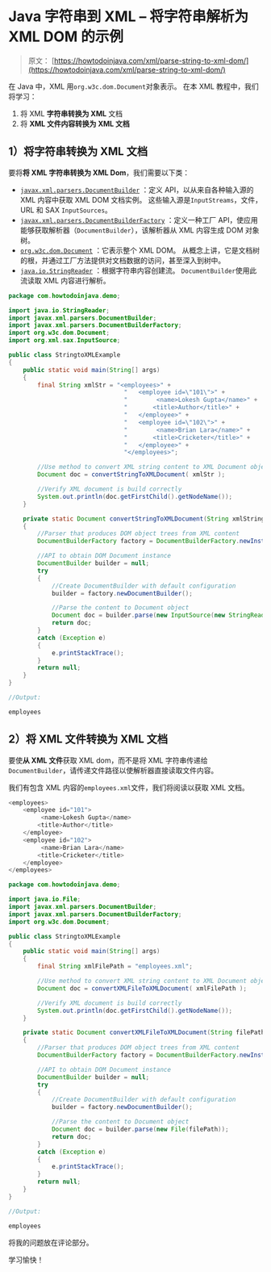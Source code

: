 # Java 字符串到 XML – 将字符串解析为 XML DOM 的示例

> 原文： [https://howtodoinjava.com/xml/parse-string-to-xml-dom/](https://howtodoinjava.com/xml/parse-string-to-xml-dom/)

在 Java 中，XML 用`org.w3c.dom.Document`对象表示。 在本 XML 教程中，我们将学习：

1.  将 XML **字符串转换为 XML** 文档
2.  将 **XML 文件内容转换为 XML 文档**

## 1）将字符串转换为 XML 文档

要将**将 XML 字符串转换为 XML Dom**，我们需要以下类：

*   [`javax.xml.parsers.DocumentBuilder`](https://docs.oracle.com/javase/10/docs/api/javax/xml/parsers/DocumentBuilder.html) ：定义 API，以从来自各种输入源的 XML 内容中获取 XML DOM 文档实例。 这些输入源是`InputStreams`，文件，URL 和 SAX `InputSources`。
*   [`javax.xml.parsers.DocumentBuilderFactory`](https://docs.oracle.com/javase/10/docs/api/javax/xml/parsers/DocumentBuilderFactory.html) ：定义一种工厂 API，使应用能够获取解析器（`DocumentBuilder`），该解析器从 XML 内容生成 DOM 对象树。
*   [`org.w3c.dom.Document`](https://docs.oracle.com/javase/10/docs/api/org/w3c/dom/Document.html) ：它表示整个 XML DOM。 从概念上讲，它是文档树的根，并通过工厂方法提供对文档数据的访问，甚至深入到树中。
*   [`java.io.StringReader`](https://docs.oracle.com/javase/10/docs/api/java/io/StringReader.html) ：根据字符串内容创建流。 `DocumentBuilder`使用此流读取 XML 内容进行解析。

```java
package com.howtodoinjava.demo;

import java.io.StringReader;
import javax.xml.parsers.DocumentBuilder;
import javax.xml.parsers.DocumentBuilderFactory;
import org.w3c.dom.Document;
import org.xml.sax.InputSource;

public class StringtoXMLExample 
{
	public static void main(String[] args) 
	{
		final String xmlStr = "<employees>" + 
								"	<employee id=\"101\">" + 
								"		 <name>Lokesh Gupta</name>" + 
								"	    <title>Author</title>" + 
								"	</employee>" + 
								"	<employee id=\"102\">" + 
								"		 <name>Brian Lara</name>" + 
								"	    <title>Cricketer</title>" + 
								"	</employee>" + 
								"</employees>";

		//Use method to convert XML string content to XML Document object
		Document doc = convertStringToXMLDocument( xmlStr );

		//Verify XML document is build correctly
		System.out.println(doc.getFirstChild().getNodeName());
	}

	private static Document convertStringToXMLDocument(String xmlString) 
	{
		//Parser that produces DOM object trees from XML content
		DocumentBuilderFactory factory = DocumentBuilderFactory.newInstance();

		//API to obtain DOM Document instance
		DocumentBuilder builder = null;
		try 
		{
			//Create DocumentBuilder with default configuration
			builder = factory.newDocumentBuilder();

			//Parse the content to Document object
			Document doc = builder.parse(new InputSource(new StringReader(xmlString)));
			return doc;
		} 
		catch (Exception e) 
		{
			e.printStackTrace();
		}
		return null;
	}
}

//Output:

employees

```

## 2）将 XML 文件转换为 XML 文档

要使**从 XML 文件**获取 XML dom，而不是将 XML 字符串传递给`DocumentBuilder`，请传递文件路径以使解析器直接读取文件内容。

我们有包含 XML 内容的`employees.xml`文件，我们将阅读以获取 XML 文档。

```java
<employees>
	<employee id="101">
		 <name>Lokesh Gupta</name>
	    <title>Author</title>
	</employee>
	<employee id="102">
		 <name>Brian Lara</name>
	    <title>Cricketer</title>
	</employee>
</employees>

```

```java
package com.howtodoinjava.demo;

import java.io.File;
import javax.xml.parsers.DocumentBuilder;
import javax.xml.parsers.DocumentBuilderFactory;
import org.w3c.dom.Document;

public class StringtoXMLExample 
{
	public static void main(String[] args) 
	{
		final String xmlFilePath = "employees.xml";

		//Use method to convert XML string content to XML Document object
		Document doc = convertXMLFileToXMLDocument( xmlFilePath );

		//Verify XML document is build correctly
		System.out.println(doc.getFirstChild().getNodeName());
	}

	private static Document convertXMLFileToXMLDocument(String filePath) 
	{
		//Parser that produces DOM object trees from XML content
		DocumentBuilderFactory factory = DocumentBuilderFactory.newInstance();

		//API to obtain DOM Document instance
		DocumentBuilder builder = null;
		try 
		{
			//Create DocumentBuilder with default configuration
			builder = factory.newDocumentBuilder();

			//Parse the content to Document object
			Document doc = builder.parse(new File(filePath));
			return doc;
		} 
		catch (Exception e) 
		{
			e.printStackTrace();
		}
		return null;
	}
}

//Output:

employees

```

将我的问题放在评论部分。

学习愉快！